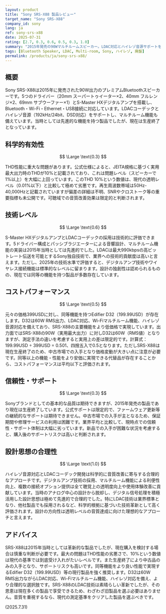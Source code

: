 ```yaml
---
layout: product
title: "Sony SRS-X88 製品レビュー"
target_name: "Sony SRS-X88"
company_id: sony
lang: ja
ref: sony-srs-x88
date: 2025-07-31
rating: [2.7, 0.3, 0.6, 0.5, 0.3, 1.0]
summary: "2015年発売の90Wマルチルームスピーカー。LDAC対応とハイレゾ音源サポートを特徴とするが、THD性能と現在の入手性に課題あり"
tags: [Bluetooth Speaker, LDAC, Multi-room, Sony, ハイレゾ, 廃盤]
permalink: /products/ja/sony-srs-x88/
---
```

## 概要

Sony SRS-X88は2015年に発売された90W出力のプレミアムBluetoothスピーカーです。5つのドライバー（20mm スーパートゥイーター×2、40mm フルレンジ×2、69mm サブウーファー×1）とS-Master HXデジタルアンプを搭載し、Bluetooth・Wi-Fi・Ethernet・USB接続に対応しています。LDACコーデックとハイレゾ音源（192kHz/24bit、DSD対応）をサポートし、マルチルーム機能も備えています。当時としては先進的な機能を持つ製品でしたが、現在は生産終了となっています。

## 科学的有効性

$$ \Large \text{0.3} $$

THD性能に重大な問題があります。公式仕様によると、JEITA規格に基づく実用最大出力時のTHDが10%と記載されており、これは問題レベル（スピーカーで1%以上）を大幅に上回っています。このTHD 10%という数値は、現代の透明レベル（0.01%以下）と比較して極めて劣悪です。再生周波数帯域は50Hz-40,000Hzと記載されていますが偏差の詳細は不明、SNRやクロストーク等の重要指標も未公開です。可聴域での音質改善効果は限定的と判断されます。

## 技術レベル

$$ \Large \text{0.6} $$

S-Master HXデジタルアンプとLDACコーデックの採用は技術的に評価できます。5ドライバー構成とパッシブラジエーターによる音響設計、マルチルーム機能の実装は2015年当時としては先進的でした。LDACは最大990kbpsの高ビットレート伝送を可能とするSony独自技術で、業界への技術的貢献度は高いと言えます。ただし、2025年の技術水準で評価すると、デジタルアンプ技術やワイヤレス接続機能は標準的なレベルに留まります。設計の独創性は認められるものの、現在では同等の機能を持つ製品が多数存在しています。

## コストパフォーマンス

$$ \Large \text{0.5} $$

元々の価格399USDに対し、同等機能を持つEdifier D32（199.99USD）が存在します。D32は60W RMS出力、LDAC対応、Wi-Fiマルチルーム機能、ハイレゾ音源対応を備えており、SRS-X88の主要機能をより低価格で実現しています。出力面ではSRS-X88の90W（実用最大出力）に対しD32は60W（RMS値）となりますが、測定手法の違いを考慮すると実用上の差は限定的です。計算式：199.99USD ÷ 399USD = 0.501、四捨五入で0.5となります。ただしSRS-X88は現在生産終了のため、中古市場での入手となり価格変動が大きい点に注意が必要です。同等以上の機能・性能をより安価に実現できる代替品が存在することから、コストパフォーマンスは平均以下と評価されます。

## 信頼性・サポート

$$ \Large \text{0.3} $$

Sonyブランドとしての基本的な品質は期待できますが、2015年発売の製品であり現在は生産終了しています。公式サポートは限定的で、ファームウェア更新等の継続的なサポートは期待できません。中古市場での入手が主となるため、保証期間や修理サービスの利用は困難です。業界平均と比較して、現時点での信頼性・サポート体制は大幅に劣っています。新品での入手が困難な状況を考慮すると、購入後のサポートリスクは高いと判断されます。

## 設計思想の合理性

$$ \Large \text{1.0} $$

ハイレゾ音源対応とLDACコーデック開発は科学的に音質改善に寄与する合理的なアプローチです。デジタルアンプ技術の採用、マルチルーム機能による利便性向上、複数の接続オプション提供は全て聴覚上の透明度向上や使用体験改善に貢献しています。当時のアナログ中心の設計から脱却し、デジタル信号処理を積極活用した設計思想は極めて先進的で合理的でした。特にLDAC技術は業界標準となり、他社製品でも採用されるなど、科学的根拠に基づいた技術革新として高く評価されます。設計の方向性は透明レベルの音質達成に向けた理想的なアプローチと言えます。

## アドバイス

SRS-X88は2015年当時としては革新的な製品でしたが、現在購入を検討する場合は慎重な判断が必要です。最大の問題はTHD性能の劣悪さで、10%という数値は現代の基準では到底受け入れがたいレベルです。また生産終了により中古品のみの入手となり、サポートリスクも高いです。同等機能をより良い性能で実現するEdifier D32（199.99USD）等の現行製品を強く推奨します。D32は60W RMS出力ながらLDAC対応、Wi-Fiマルチルーム機能、ハイレゾ対応を備え、より合理的な選択肢です。SRS-X88のLDAC技術は素晴らしい革新でしたが、その恩恵は現在多くの製品で享受できるため、わざわざ旧製品を選ぶ必要はありません。音質を重視するなら、現代の測定基準をクリアした製品を選ぶべきです。

(2025.7.31)
